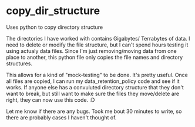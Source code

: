 # copy_dir_structure
Uses python to copy directory structure

The directories I have worked with contains Gigabytes/ Terrabytes of data. I need to delete or modify the file structure,
but I can't spend hours testing it using actualy data files. Since I'm just removing/moving data from one place to another,
this python file only copies the file names and directory structures.

This allows for a kind of "mock-testing" to be done. It's pretty useful. Once all files are copied, I can run my data_retention_policy code and see if it works.
If anyone else has a convuluted directory structure that they don't want to break, but still want to make sure the files they move/delete
are right, they can now use this code. :D

Let me know if there are any bugs. Took me bout 30 minutes to write, so there are probably cases I haven't thought of.
